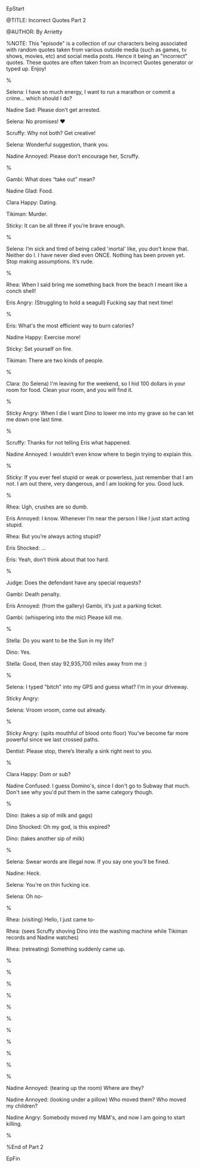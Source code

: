 EpStart

@TITLE: Incorrect Quotes Part 2

@AUTHOR: By Arrietty

%NOTE: This "episode" is a collection of our characters being associated with random quotes taken from various outside media (such as games, tv shows, movies, etc) and social media posts. Hence it being an "incorrect" quotes. These quotes are often taken from an Incorrect Quotes generator or typed up. Enjoy!

%

Selena: I have so much energy, I want to run a marathon or commit a crime... which should I do?

Nadine Sad: Please don’t get arrested.

Selena: No promises! ❤️

Scruffy: Why not both? Get creative!

Selena: Wonderful suggestion, thank you.

Nadine Annoyed: Please don’t encourage her, Scruffy.

%

Gambi: What does “take out” mean?

Nadine Glad: Food.

Clara Happy: Dating.

Tikiman: Murder.

Sticky: It can be all three if you’re brave enough.

%

Selena: I’m sick and tired of being called 'mortal' like, you don’t know that. Neither do I. I have never died even ONCE. Nothing has been proven yet. Stop making assumptions. It’s rude.

%

Rhea: When I said bring me something back from the beach I meant like a conch shell!

Eris Angry: (Struggling to hold a seagull) Fucking say that next time!

%

Eris: What's the most efficient way to burn calories?

Nadine Happy: Exercise more!

Sticky: Set yourself on fire.

Tikiman: There are two kinds of people.

%

Clara: (to Selena) I'm leaving for the weekend, so I hid 100 dollars in your room for food. Clean your room, and you will find it.

%

Sticky Angry: When I die I want Dino to lower me into my grave so he can let me down one last time.

%

Scruffy: Thanks for not telling Eris what happened.

Nadine Annoyed: I wouldn’t even know where to begin trying to explain this.

%

Sticky: If you ever feel stupid or weak or powerless, just remember that I am not. I am out there, very dangerous, and I am looking for you. Good luck.

%

Rhea: Ugh, crushes are so dumb.

Eris Annoyed: I know. Whenever I’m near the person I like I just start acting stupid.

Rhea: But you’re always acting stupid?

Eris Shocked: ...

Eris: Yeah, don’t think about that too hard.

%

Judge: Does the defendant have any special requests?

Gambi: Death penalty.

Eris Annoyed: (from the gallery) Gambi, it’s just a parking ticket.

Gambi: (whispering into the mic) Please kill me.

%

Stella: Do you want to be the Sun in my life?

Dino: Yes.

Stella: Good, then stay 92,935,700 miles away from me :)

%

Selena: I typed "bitch" into my GPS and guess what? I'm in your driveway.

Sticky Angry:

Selena: Vroom vroom, come out already.

%

Sticky Angry: (spits mouthful of blood onto floor) You’ve become far more powerful since we last crossed paths.

Dentist: Please stop, there’s literally a sink right next to you.

%

Clara Happy: Dom or sub?

Nadine Confused: I guess Domino's, since I don't go to Subway that much. Don't see why you'd put them in the same category though.

%

Dino: (takes a sip of milk and gags)

Dino Shocked: Oh my god, is this expired?

Dino: (takes another sip of milk)

%

Selena: Swear words are illegal now. If you say one you'll be fined.

Nadine: Heck.

Selena: You're on thin fucking ice.

Selena: Oh no-

%

Rhea: (visiting) Hello, I just came to-
 
Rhea: (sees Scruffy shoving Dino into the washing machine while Tikiman records and Nadine watches)

Rhea: (retreating) Something suddenly came up.

%



%



%



%



%



%



%



%



%



%



%

Nadine Annoyed: (tearing up the room) Where are they? 

Nadine Annoyed: (looking under a pillow) Who moved them? Who moved my children?

Nadine Angry: Somebody moved my M&M's, and now I am going to start killing.

%




%End of Part 2

EpFin

<script src="{{ '/assets/js/EpFormatter.js' | relative_url }}"></script